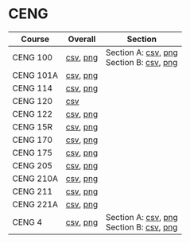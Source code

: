 # CENG

| Course | Overall | Section |
| ------ | ------- | ------- |
| CENG 100 | [csv](https://github.com/UCSD-Historical-Enrollment-Data/2023Fall/blob/main/overall/CENG%20100.csv), [png](https://raw.githubusercontent.com/UCSD-Historical-Enrollment-Data/2023Fall/main/plot_overall/CENG%20100.png) | Section A: [csv](https://github.com/UCSD-Historical-Enrollment-Data/2023Fall/blob/main/section/CENG%20100_A.csv), [png](https://raw.githubusercontent.com/UCSD-Historical-Enrollment-Data/2023Fall/main/plot_section/CENG%20100_A.png)<br>Section B: [csv](https://github.com/UCSD-Historical-Enrollment-Data/2023Fall/blob/main/section/CENG%20100_B.csv), [png](https://raw.githubusercontent.com/UCSD-Historical-Enrollment-Data/2023Fall/main/plot_section/CENG%20100_B.png) |
| CENG 101A | [csv](https://github.com/UCSD-Historical-Enrollment-Data/2023Fall/blob/main/overall/CENG%20101A.csv), [png](https://raw.githubusercontent.com/UCSD-Historical-Enrollment-Data/2023Fall/main/plot_overall/CENG%20101A.png) |  |
| CENG 114 | [csv](https://github.com/UCSD-Historical-Enrollment-Data/2023Fall/blob/main/overall/CENG%20114.csv), [png](https://raw.githubusercontent.com/UCSD-Historical-Enrollment-Data/2023Fall/main/plot_overall/CENG%20114.png) |  |
| CENG 120 | [csv](https://github.com/UCSD-Historical-Enrollment-Data/2023Fall/blob/main/overall/CENG%20120.csv) |  |
| CENG 122 | [csv](https://github.com/UCSD-Historical-Enrollment-Data/2023Fall/blob/main/overall/CENG%20122.csv), [png](https://raw.githubusercontent.com/UCSD-Historical-Enrollment-Data/2023Fall/main/plot_overall/CENG%20122.png) |  |
| CENG 15R | [csv](https://github.com/UCSD-Historical-Enrollment-Data/2023Fall/blob/main/overall/CENG%2015R.csv), [png](https://raw.githubusercontent.com/UCSD-Historical-Enrollment-Data/2023Fall/main/plot_overall/CENG%2015R.png) |  |
| CENG 170 | [csv](https://github.com/UCSD-Historical-Enrollment-Data/2023Fall/blob/main/overall/CENG%20170.csv), [png](https://raw.githubusercontent.com/UCSD-Historical-Enrollment-Data/2023Fall/main/plot_overall/CENG%20170.png) |  |
| CENG 175 | [csv](https://github.com/UCSD-Historical-Enrollment-Data/2023Fall/blob/main/overall/CENG%20175.csv), [png](https://raw.githubusercontent.com/UCSD-Historical-Enrollment-Data/2023Fall/main/plot_overall/CENG%20175.png) |  |
| CENG 205 | [csv](https://github.com/UCSD-Historical-Enrollment-Data/2023Fall/blob/main/overall/CENG%20205.csv), [png](https://raw.githubusercontent.com/UCSD-Historical-Enrollment-Data/2023Fall/main/plot_overall/CENG%20205.png) |  |
| CENG 210A | [csv](https://github.com/UCSD-Historical-Enrollment-Data/2023Fall/blob/main/overall/CENG%20210A.csv), [png](https://raw.githubusercontent.com/UCSD-Historical-Enrollment-Data/2023Fall/main/plot_overall/CENG%20210A.png) |  |
| CENG 211 | [csv](https://github.com/UCSD-Historical-Enrollment-Data/2023Fall/blob/main/overall/CENG%20211.csv), [png](https://raw.githubusercontent.com/UCSD-Historical-Enrollment-Data/2023Fall/main/plot_overall/CENG%20211.png) |  |
| CENG 221A | [csv](https://github.com/UCSD-Historical-Enrollment-Data/2023Fall/blob/main/overall/CENG%20221A.csv), [png](https://raw.githubusercontent.com/UCSD-Historical-Enrollment-Data/2023Fall/main/plot_overall/CENG%20221A.png) |  |
| CENG 4 | [csv](https://github.com/UCSD-Historical-Enrollment-Data/2023Fall/blob/main/overall/CENG%204.csv), [png](https://raw.githubusercontent.com/UCSD-Historical-Enrollment-Data/2023Fall/main/plot_overall/CENG%204.png) | Section A: [csv](https://github.com/UCSD-Historical-Enrollment-Data/2023Fall/blob/main/section/CENG%204_A.csv), [png](https://raw.githubusercontent.com/UCSD-Historical-Enrollment-Data/2023Fall/main/plot_section/CENG%204_A.png)<br>Section B: [csv](https://github.com/UCSD-Historical-Enrollment-Data/2023Fall/blob/main/section/CENG%204_B.csv), [png](https://raw.githubusercontent.com/UCSD-Historical-Enrollment-Data/2023Fall/main/plot_section/CENG%204_B.png) |

